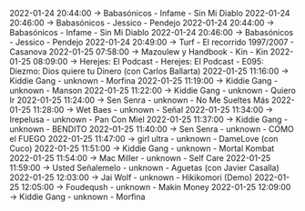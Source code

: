 2022-01-24 20:44:00 -> Babasónicos - Infame - Sin Mi Diablo
2022-01-24 20:46:00 -> Babasónicos - Jessico - Pendejo
2022-01-24 20:44:00 -> Babasónicos - Infame - Sin Mi Diablo
2022-01-24 20:46:00 -> Babasónicos - Jessico - Pendejo
2022-01-24 20:49:00 -> Turf - El recorrido 1997/2007 - Casanova
2022-01-25 07:58:00 -> Mazoulew y Handbook - Kin - Kin
2022-01-25 08:09:00 -> Herejes: El Podcast - Herejes: El Podcast - E095: Diezmo: Dios quiere tu Dinero (con Carlos Ballarta)
2022-01-25 11:16:00 -> Kiddie Gang - unknown - Morfina
2022-01-25 11:19:00 -> Kiddie Gang - unknown - Manson
2022-01-25 11:22:00 -> Kiddie Gang - unknown - Quiero Ir
2022-01-25 11:24:00 -> Sen Senra - unknown - No Me Sueltes Más
2022-01-25 11:28:00 -> Wet Baes - unknown - Señal
2022-01-25 11:34:00 -> Irepelusa - unknown - Pan Con Miel
2022-01-25 11:37:00 -> Kiddie Gang - unknown - BENDITO
2022-01-25 11:40:00 -> Sen Senra - unknown - COMO el FUEGO
2022-01-25 11:47:00 -> girl ultra - unknown - DameLove (con Cuco)
2022-01-25 11:51:00 -> Kiddie Gang - unknown - Mortal Kombat
2022-01-25 11:54:00 -> Mac Miller - unknown - Self Care
2022-01-25 11:59:00 -> Usted Señalemelo - unknown - Aguetas (con Javier Casalla)
2022-01-25 12:03:00 -> Jai Wolf - unknown - Hikikomori (Demo)
2022-01-25 12:05:00 -> Foudeqush - unknown - Makin Money
2022-01-25 12:09:00 -> Kiddie Gang - unknown - Morfina
